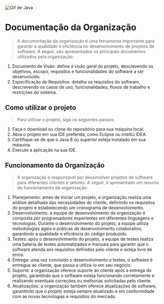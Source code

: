 ![Gif de Java](https://user-images.githubusercontent.com/83369803/222292697-ba572246-7d77-4c02-839e-acc6f2270a1f.png)


# Documentação da Organização

> A documentação da organização é uma ferramenta importante para garantir a qualidade e eficiência no desenvolvimento de projetos de software.
A seguir, são apresentados os principais documentos utilizados pela organização:

1. Documento de Visão: define a visão geral do projeto, descrevendo os objetivos, escopo, requisitos e funcionalidades do software a ser desenvolvido.
2. Especificação de Requisitos: detalha os requisitos do software, descrevendo os casos de uso, funcionalidades, fluxos de trabalho e restrições do sistema.

## Como utilizar o projeto

> Para utilizar o projeto, siga os seguintes passos:

1. Faça o download ou clone do repositório para sua máquina local.
2. Abra o projeto em sua IDE preferida, como Eclipse ou IntelliJ IDEA.
3. Certifique-se de que o Java 8 ou superior esteja instalado em sua máquina.
4. Execute a aplicação na sua IDE.

## Funcionamento da Organização

> A organização é responsável por desenvolver projetos de software para diferentes clientes e setores.
A seguir, é apresentado um resumo do funcionamento da organização:

1. Planejamento: antes de iniciar um projeto, a organização realiza uma análise detalhada das necessidades do cliente, definindo os requisitos do projeto e estabelecendo um cronograma de desenvolvimento.
2. Desenvolvimento: a equipe de desenvolvimento da organização é composta por programadores experientes em diferentes linguagens e tecnologias. Durante o desenvolvimento do projeto, a equipe utiliza metodologias ágeis e práticas de desenvolvimento colaborativo, garantindo a qualidade e eficiência do código produzido.
3. Testes: após o desenvolvimento do projeto, a equipe de testes realiza uma bateria de testes automatizados e manuais para garantir que o software atenda aos requisitos definidos pelo cliente e esteja livre de erros.
4. Entrega: uma vez concluído o desenvolvimento e testes, o software é entregue ao cliente, que passa a utilizá-lo em seu negócio.
5. Suporte: a organização oferece suporte ao cliente após a entrega do projeto, garantindo que o software esteja funcionando corretamente e realizando eventuais correções ou melhorias solicitadas pelo cliente.
6. Atualizações: a organização também oferece atualizações de software, garantindo que o projeto esteja sempre atualizado e em conformidade com as novas tecnologias e requisitos do mercado.
